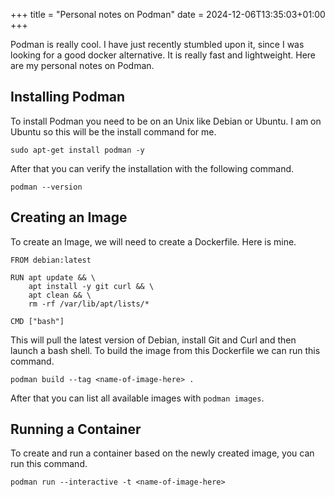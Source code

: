 +++
title = "Personal notes on Podman"
date = 2024-12-06T13:35:03+01:00
+++

Podman is really cool. I have just recently stumbled upon it, since I
was looking for a good docker alternative. It is really fast and lightweight.
Here are my personal notes on Podman.

## Installing Podman

To install Podman you need to be on an Unix like Debian or Ubuntu. I am on
Ubuntu so this will be the install command for me.

```
sudo apt-get install podman -y
```

After that you can verify the installation with the following command.

```
podman --version
```

## Creating an Image

To create an Image, we will need to create a Dockerfile. Here is mine.

```
FROM debian:latest

RUN apt update && \
    apt install -y git curl && \
    apt clean && \
    rm -rf /var/lib/apt/lists/*

CMD ["bash"]
```

This will pull the latest version of Debian, install Git and Curl and then
launch a bash shell. To build the image from this Dockerfile we can run this command.

```
podman build --tag <name-of-image-here> .
```

After that you can list all available images with `podman images`.

## Running a Container

To create and run a container based on the newly created image, you can
run this command.

```
podman run --interactive -t <name-of-image-here> 
```